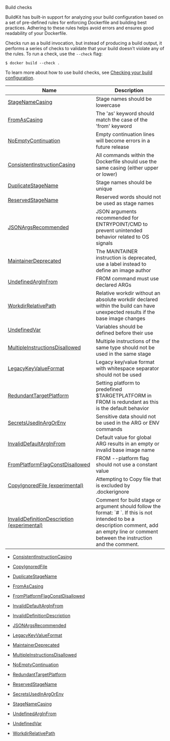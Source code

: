 Build checks


BuildKit has built-in support for analyzing your build configuration based on a
set of pre-defined rules for enforcing Dockerfile and building best practices.
Adhering to these rules helps avoid errors and ensures good readability of your
Dockerfile.

Checks run as a build invocation, but instead of producing a build output, it
performs a series of checks to validate that your build doesn't violate any of
the rules. To run a check, use the `--check` flag:

```console
$ docker build --check .
```

To learn more about how to use build checks, see
[Checking your build configuration](https://docs.docker.com/build/checks/).

<table>
  <thead>
    <tr>
      <th>Name</th>
      <th>Description</th>
    </tr>
  </thead>
  <tbody>
    <tr>
      <td><a href="./stage-name-casing/">StageNameCasing</a></td>
      <td>Stage names should be lowercase</td>
    </tr>
    <tr>
      <td><a href="./from-as-casing/">FromAsCasing</a></td>
      <td>The 'as' keyword should match the case of the 'from' keyword</td>
    </tr>
    <tr>
      <td><a href="./no-empty-continuation/">NoEmptyContinuation</a></td>
      <td>Empty continuation lines will become errors in a future release</td>
    </tr>
    <tr>
      <td><a href="./consistent-instruction-casing/">ConsistentInstructionCasing</a></td>
      <td>All commands within the Dockerfile should use the same casing (either upper or lower)</td>
    </tr>
    <tr>
      <td><a href="./duplicate-stage-name/">DuplicateStageName</a></td>
      <td>Stage names should be unique</td>
    </tr>
    <tr>
      <td><a href="./reserved-stage-name/">ReservedStageName</a></td>
      <td>Reserved words should not be used as stage names</td>
    </tr>
    <tr>
      <td><a href="./json-args-recommended/">JSONArgsRecommended</a></td>
      <td>JSON arguments recommended for ENTRYPOINT/CMD to prevent unintended behavior related to OS signals</td>
    </tr>
    <tr>
      <td><a href="./maintainer-deprecated/">MaintainerDeprecated</a></td>
      <td>The MAINTAINER instruction is deprecated, use a label instead to define an image author</td>
    </tr>
    <tr>
      <td><a href="./undefined-arg-in-from/">UndefinedArgInFrom</a></td>
      <td>FROM command must use declared ARGs</td>
    </tr>
    <tr>
      <td><a href="./workdir-relative-path/">WorkdirRelativePath</a></td>
      <td>Relative workdir without an absolute workdir declared within the build can have unexpected results if the base image changes</td>
    </tr>
    <tr>
      <td><a href="./undefined-var/">UndefinedVar</a></td>
      <td>Variables should be defined before their use</td>
    </tr>
    <tr>
      <td><a href="./multiple-instructions-disallowed/">MultipleInstructionsDisallowed</a></td>
      <td>Multiple instructions of the same type should not be used in the same stage</td>
    </tr>
    <tr>
      <td><a href="./legacy-key-value-format/">LegacyKeyValueFormat</a></td>
      <td>Legacy key/value format with whitespace separator should not be used</td>
    </tr>
    <tr>
      <td><a href="./redundant-target-platform/">RedundantTargetPlatform</a></td>
      <td>Setting platform to predefined $TARGETPLATFORM in FROM is redundant as this is the default behavior</td>
    </tr>
    <tr>
      <td><a href="./secrets-used-in-arg-or-env/">SecretsUsedInArgOrEnv</a></td>
      <td>Sensitive data should not be used in the ARG or ENV commands</td>
    </tr>
    <tr>
      <td><a href="./invalid-default-arg-in-from/">InvalidDefaultArgInFrom</a></td>
      <td>Default value for global ARG results in an empty or invalid base image name</td>
    </tr>
    <tr>
      <td><a href="./from-platform-flag-const-disallowed/">FromPlatformFlagConstDisallowed</a></td>
      <td>FROM --platform flag should not use a constant value</td>
    </tr>
    <tr>
      <td><a href="./copy-ignored-file/">CopyIgnoredFile (experimental)</a></td>
      <td>Attempting to Copy file that is excluded by .dockerignore</td>
    </tr>
    <tr>
      <td><a href="./invalid-definition-description/">InvalidDefinitionDescription (experimental)</a></td>
      <td>Comment for build stage or argument should follow the format: `# <arg/stage name> <description>`. If this is not intended to be a description comment, add an empty line or comment between the instruction and the comment.</td>
    </tr>
  </tbody>
</table>



- [ConsistentInstructionCasing](https://docs.docker.com/reference/build-checks/consistent-instruction-casing/)

- [CopyIgnoredFile](https://docs.docker.com/reference/build-checks/copy-ignored-file/)

- [DuplicateStageName](https://docs.docker.com/reference/build-checks/duplicate-stage-name/)

- [FromAsCasing](https://docs.docker.com/reference/build-checks/from-as-casing/)

- [FromPlatformFlagConstDisallowed](https://docs.docker.com/reference/build-checks/from-platform-flag-const-disallowed/)

- [InvalidDefaultArgInFrom](https://docs.docker.com/reference/build-checks/invalid-default-arg-in-from/)

- [InvalidDefinitionDescription](https://docs.docker.com/reference/build-checks/invalid-definition-description/)

- [JSONArgsRecommended](https://docs.docker.com/reference/build-checks/json-args-recommended/)

- [LegacyKeyValueFormat](https://docs.docker.com/reference/build-checks/legacy-key-value-format/)

- [MaintainerDeprecated](https://docs.docker.com/reference/build-checks/maintainer-deprecated/)

- [MultipleInstructionsDisallowed](https://docs.docker.com/reference/build-checks/multiple-instructions-disallowed/)

- [NoEmptyContinuation](https://docs.docker.com/reference/build-checks/no-empty-continuation/)

- [RedundantTargetPlatform](https://docs.docker.com/reference/build-checks/redundant-target-platform/)

- [ReservedStageName](https://docs.docker.com/reference/build-checks/reserved-stage-name/)

- [SecretsUsedInArgOrEnv](https://docs.docker.com/reference/build-checks/secrets-used-in-arg-or-env/)

- [StageNameCasing](https://docs.docker.com/reference/build-checks/stage-name-casing/)

- [UndefinedArgInFrom](https://docs.docker.com/reference/build-checks/undefined-arg-in-from/)

- [UndefinedVar](https://docs.docker.com/reference/build-checks/undefined-var/)

- [WorkdirRelativePath](https://docs.docker.com/reference/build-checks/workdir-relative-path/)
